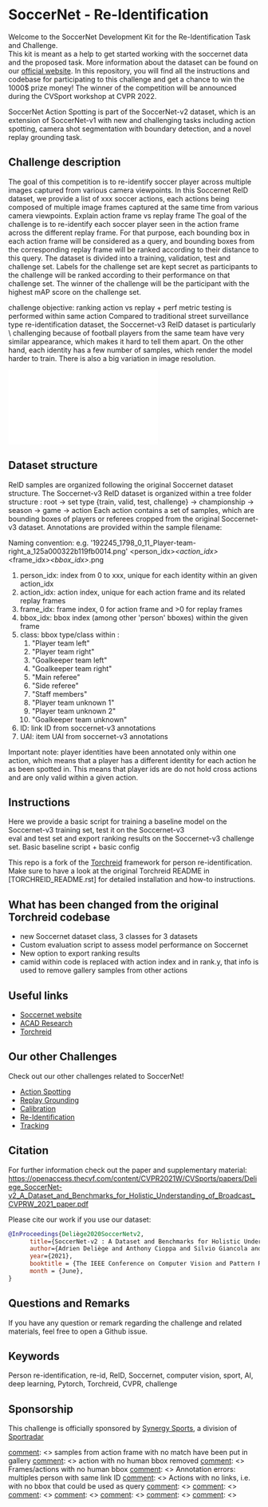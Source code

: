 # SoccerNet - Re-Identification
Welcome to the SoccerNet Development Kit for the Re-Identification Task and Challenge. \
This kit is meant as a help to get started working with the soccernet data and the proposed task. 
More information about the dataset can be found on our [official website](https://soccer-net.org/).
In this repository, you will find all the instructions and codebase for participating to this challenge and get a chance to win the 1000$ prize money!
The winner of the competition will be announced during the CVSport workshop at CVPR 2022.

SoccerNet Action Spotting is part of the SoccerNet-v2 dataset, which is an extension of SoccerNet-v1 with new and challenging tasks including
action spotting, camera shot segmentation with boundary detection, and a novel replay grounding task.


## Challenge description
The goal of this competition is to re-identify soccer player across multiple images captured from various camera viewpoints.
In this Soccernet ReID dataset, we provide a list of xxx soccer actions, each actions being composed of multiple image frames captured at the same time from various camera viewpoints.
Explain action frame vs replay frame
The goal of the challenge is to re-identify each soccer player seen in the action frame across the different replay frame.
For that purpose, each bounding box in each action frame will be considered as a query, and bounding boxes from the corresponding replay frame will be ranked according to their distance to this query.
The dataset is divided into a training, validation, test and challenge set.
Labels for the challenge set are kept secret as participants to the challenge will be ranked according to their performance on that challenge set.
The winner of the challenge will be the participant with the highest mAP score on the challenge set. 

challenge objective: ranking action vs replay + perf metric
testing is performed within same action
Compared to traditional street surveillance type re-identification dataset, the Soccernet-v3 ReID dataset is particularly \ 
challenging because of football players from the same team have very similar appearance, which makes it hard to tell them apart.
On the other hand, each identity has a few number of samples, which render the model harder to train.
There is also a big variation in image resolution.

![alt text](projects/soccernet-v3/figures/soccernet-v3-reid-illustration-saved.pdf)


## Dataset structure

ReID samples are organized following the original Soccernet dataset structure.
The Soccernet-v3 ReID dataset is organized within a tree folder structure :
root -> set type {train, valid, test, challenge} -> championship -> season -> game -> action
Each action contains a set of samples, which are bounding boxes of players or referees cropped from the original Soccernet-v3 dataset.
Annotations are provided within the sample filename:

Naming convention:
e.g. '192245_1798_0_11_Player-team-right_a_125a000322b119fb0014.png'
<person_idx>_<action_idx>_<frame_idx>_<bbox_idx>_<class>_<ID>_<UAI>.png

1. person_idx: index from 0 to xxx, unique for each identity within an given action_idx
2. action_idx: action index, unique for each action frame and its related replay frames
3. frame_idx: frame index, 0 for action frame and >0 for replay frames
4. bbox_idx: bbox index (among other 'person' bboxes) within the given frame
5. class: bbox type/class within :
	1. "Player team left"
	2. "Player team right"
	3. "Goalkeeper team left"
	4. "Goalkeeper team right"
	5. "Main referee"
	6. "Side referee"
	7. "Staff members"
	8. "Player team unknown 1"
	9. "Player team unknown 2"
	10.  "Goalkeeper team unknown"
6. ID: link ID from soccernet-v3 annotations
7. UAI: item UAI from soccernet-v3 annotations

Important note: player identities have been annotated only within one action, which means that a player has a
different identity for each action he as been spotted in. This means that player ids are do not hold cross actions and are only valid within a given action.


## Instructions

Here we provide a basic script for training a baseline model on the Soccernet-v3 training set, test it on the Soccernet-v3 \
eval and test set and export ranking results on the Soccernet-v3 challenge set.
Basic baseline script + basic config

This repo is a fork of the [Torchreid](https://github.com/KaiyangZhou/deep-person-reid) framework for person re-identification.
Make sure to have a look at the original Torchreid README in [TORCHREID_README.rst] for detailed installation and how-to instructions.



## What has been changed from the original Torchreid codebase

- new Soccernet dataset class, 3 classes for 3 datasets
- Custom evaluation script to assess model performance on Soccernet
- New option to export ranking results
- camid within code is replaced with action index and in rank.y, that info is used to remove gallery samples from other actions


## Useful links
- [Soccernet website](https://soccer-net.org/)
- [ACAD Research](https://www.youtube.com/channel/UCYkYA7OwnM07Cx78iZ6RHig)
- [Torchreid](https://github.com/KaiyangZhou/deep-person-reid)


## Our other Challenges
Check out our other challenges related to SoccerNet!
- [Action Spotting](https://github.com/SoccerNet/sn-spotting)
- [Replay Grounding](https://github.com/SoccerNet/sn-grounding)
- [Calibration](https://github.com/SoccerNet/sn-calibration)
- [Re-Identification](https://github.com/SoccerNet/sn-reid)
- [Tracking](https://github.com/SoccerNet/sn-tracking)

## Citation

For further information check out the paper and supplementary material:
https://openaccess.thecvf.com/content/CVPR2021W/CVSports/papers/Deliege_SoccerNet-v2_A_Dataset_and_Benchmarks_for_Holistic_Understanding_of_Broadcast_CVPRW_2021_paper.pdf

Please cite our work if you use our dataset:
```bibtex
@InProceedings{Deliège2020SoccerNetv2,
      title={SoccerNet-v2 : A Dataset and Benchmarks for Holistic Understanding of Broadcast Soccer Videos}, 
      author={Adrien Deliège and Anthony Cioppa and Silvio Giancola and Meisam J. Seikavandi and Jacob V. Dueholm and Kamal Nasrollahi and Bernard Ghanem and Thomas B. Moeslund and Marc Van Droogenbroeck},
      year={2021},
      booktitle = {The IEEE Conference on Computer Vision and Pattern Recognition (CVPR) Workshops},
      month = {June},
}
```

## Questions and Remarks
If you have any question or remark regarding the challenge and related materials, feel free to open a Github issue.

## Keywords
Person re-identification, re-id, ReID, Soccernet, computer vision, sport, AI, deep learning, Pytorch, Torchreid, CVPR, challenge

## Sponsorship
This challenge is officially sponsored by [Synergy Sports](https://synergysports.com/), a division of [Sportradar](https://www.sportradar.com/)


[comment]: <> (TODO)
[comment]: <> samples from action frame with no match have been put in gallery
[comment]: <> action with no human bbox removed
[comment]: <> Frames/actions with no human bbox
[comment]: <> Annotation errors: multiples person with same link ID
[comment]: <> Actions with no links, i.e. with no bbox that could be used as query
[comment]: <> 
[comment]: <> 
[comment]: <> 
[comment]: <> 
[comment]: <> 
[comment]: <> 
[comment]: <> 
